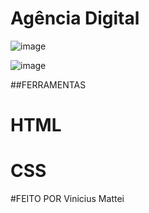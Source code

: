 # Agência Digital

![image](https://github.com/ViniMattei/ag-ncia-digital/assets/146492170/6c28064c-f9d2-490d-8564-8aa8ed4a35c0)

![image](https://github.com/ViniMattei/ag-ncia-digital/assets/146492170/905d0a34-d092-49d8-bbff-552ffeb2bd1b)

##FERRAMENTAS 

# HTML
# CSS

#FEITO POR
Vinicius Mattei
